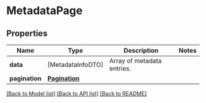 # MetadataPage

## Properties
Name | Type | Description | Notes
------------ | ------------- | ------------- | -------------
**data** | [MetadataInfoDTO] | Array of metadata entries. | 
**pagination** | [**Pagination**](Pagination.md) |  | 

[[Back to Model list]](../README.md#documentation-for-models) [[Back to API list]](../README.md#documentation-for-api-endpoints) [[Back to README]](../README.md)


